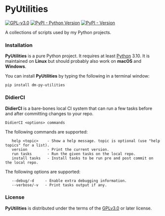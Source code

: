 # PyUtilities

[![GPL-v3.0](https://img.shields.io/badge/license-GPL--3.0-orange)](https://spdx.org/licenses/GPL-3.0-or-later.html) [![PyPI - Python Version](https://img.shields.io/pypi/pyversions/pf-dev-tools.svg)](https://python.org) [![PyPI - Version](https://img.shields.io/pypi/v/pf-dev-tools.svg)](https://pypi.org/project/pf-dev-tools)

A collections of scripts used by my Python projects.

### Installation

**PyUtilities** is a pure Python project. It requires at least [Python](https://python.org) 3.10. It is maintained on **Linux** but should probably also work on **macOS** and **Windows**.

You can install **PyUtilities** by typing the following in a terminal window:
```console
pip install dm-py-utilities
```

### DidierCI

**DidierCI** is a bare-bones local CI system that can run a few tasks before and after committing changes to your repo.

```console
DidierCI <options> commands
```

The following commands are supported:

```
   help <topic>    - Show a help message. topic is optional (use "help topics" for a list).
   version         - Print the current version.
   run tasks       - Run the given tasks on the local repo.
   install tasks   - Install tasks to be run pre and post commit on the local repo.
```

The following options are supported:

```
   --debug/-d     - Enable extra debugging information.
   --verbose/-v   - Print tasks output if any.
```

### License

**PyUtilities** is distributed under the terms of the [GPLv3.0](https://spdx.org/licenses/GPL-3.0-or-later.html) or later license.
